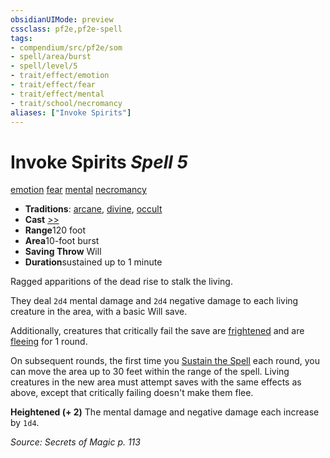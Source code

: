 ```yaml
---
obsidianUIMode: preview
cssclass: pf2e,pf2e-spell
tags:
- compendium/src/pf2e/som
- spell/area/burst
- spell/level/5
- trait/effect/emotion
- trait/effect/fear
- trait/effect/mental
- trait/school/necromancy
aliases: ["Invoke Spirits"]
---
```

# Invoke Spirits *Spell 5*   
[emotion](emotion.md)  [fear](rules/traits/fear.md)  [mental](mental.md)  [necromancy](necromancy.md)  

- **Traditions**: [arcane](arcane.md), [divine](divine.md), [occult](occult.md)
- **Cast** [>>](chapter-9-playing-the-game.md#Actions "Two-Action") 
- **Range**120 foot
- **Area**10-foot burst
- **Saving Throw** Will
- **Duration**sustained up to 1 minute

Ragged apparitions of the dead rise to stalk the living.

They deal `2d4` mental damage and `2d4` negative damage to each living creature in the area, with a basic Will save.

Additionally, creatures that critically fail the save are [frightened](conditions.md#Frightened) and are [fleeing](conditions.md#Fleeing) for 1 round.

On subsequent rounds, the first time you [Sustain the Spell](sustain-a-spell.md) each round, you can move the area up to 30 feet within the range of the spell. Living creatures in the new area must attempt saves with the same effects as above, except that critically failing doesn't make them flee.

**Heightened (+ 2)** The mental damage and negative damage each increase by `1d4`.

*Source: Secrets of Magic p. 113*